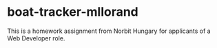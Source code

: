 # boat-tracker-mllorand
This is a homework assignment from Norbit Hungary for applicants of a Web Developer role.
